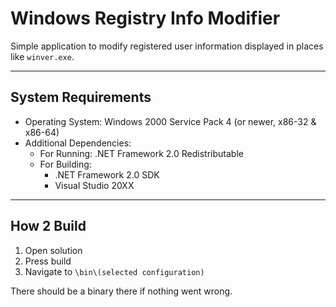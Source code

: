 # Windows Registry Info Modifier

Simple application to modify registered user information displayed in places like `winver.exe`.

<hr>

## System Requirements

- Operating System: Windows 2000 Service Pack 4 (or newer, x86-32 & x86-64)
- Additional Dependencies:
	- For Running: .NET Framework 2.0 Redistributable
	- For Building: 
		- .NET Framework 2.0 SDK
		- Visual Studio 20XX

<hr>

## How 2 Build

1. Open solution
1. Press build
1. Navigate to `\bin\(selected configuration)`

There should be a binary there if nothing went wrong.